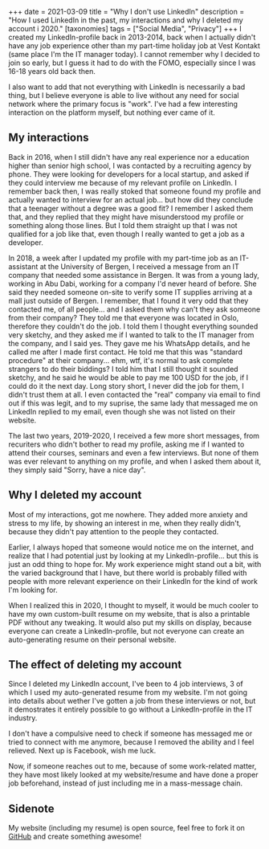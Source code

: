 +++
date = 2021-03-09
title = "Why I don't use LinkedIn"
description = "How I used LinkedIn in the past, my interactions and why I deleted my account i 2020."
[taxonomies]
tags = ["Social Media", "Privacy"]
+++
I created my LinkedIn-profile back in 2013-2014, back when I actually didn't have any job experience other than my part-time holiday job at Vest Kontakt (same place I'm the IT manager today). I cannot remember why I decided to join so early, but I guess it had to do with the FOMO, especially since I was 16-18 years old back then. 

I also want to add that not everything with LinkedIn is necessarily a bad thing, but I believe everyone is able to live without any need for social network where the primary focus is "work". I've had a few interesting interaction on the platform myself, but nothing ever came of it.

## My interactions
Back in 2016, when I still didn't have any real experience nor a education higher than senior high school, I was contacted by a recruiting agency by phone. They were looking for developers for a local startup, and asked if they could interview me because of my relevant profile on LinkedIn. I remember back then, I was really stoked that someone found my profile and actually wanted to interview for an actual job... but how did they conclude that a teenager without a degree was a good fit? I remember I asked them that, and they replied that they might have misunderstood my profile or something along those lines. But I told them straight up that I was not qualified for a job like that, even though I really wanted to get a job as a developer.

In 2018, a week after I updated my profile with my part-time job as an IT-assistant at the University of Bergen, I received a message from an IT company that needed some assistance in Bergen. It was from a young lady, working in Abu Dabi, working for a company I'd never heard of before. She said they needed someone on-site to verify some IT supplies arriving at a mall just outside of Bergen. I remember, that I found it very odd that they contacted me, of all people... and I asked them why
can't they ask someone from their company? They told me that everyone was located in Oslo, therefore they couldn't do the job. I told them I thought everything sounded very sketchy, and they asked me if I wanted to talk to the IT manager from the company, and I said yes. They gave me his WhatsApp details, and he called me after I made first contact. He told me that this was "standard procedure" at their company... ehm, wtf, it's normal to ask complete strangers to do their biddings? I told him that I still thought it sounded sketchy, and he said he would be able to pay me 100 USD for the job, if I could do it the next day. Long story short, I never did the job for them, I didn't trust them at all. I even contacted the "real" company via email to find out if this was legit, and to my suprise, the same lady that messaged me on LinkedIn replied to my email, even though she was not listed on their website.

The last two years, 2019-2020, I received a few more short messages, from recuriters who didn't bother to read my profile, asking me if I wanted to attend their courses, seminars and even a few interviews. But none of them was ever relevant to anything on my profile, and when I asked them about it, they simply said "Sorry, have a nice day".

## Why I deleted my account
Most of my interactions, got me nowhere. They added more anxiety and stress to my life, by showing an interest in me, when they really didn't, because they didn't pay attention to the people they contacted.

Earlier, I always hoped that someone would notice me on the internet, and realize that I had potential just by looking at my LinkedIn-profile... but this is just an odd thing to hope for. My work experience might stand out a bit, with the varied background that I have, but there world is probably filled with people with more relevant experience on their LinkedIn for the kind of work I'm looking for. 

When I realized this in 2020, I thought to myself, it would be much cooler to have my own custom-built resume on my website, that is also a printable PDF without any tweaking. It would also put my skills on display, because everyone can create a LinkedIn-profile, but not everyone can create an auto-generating resume on their personal website.

## The effect of deleting my account
Since I deleted my LinkedIn account, I've been to 4 job interviews, 3 of which I used my auto-generated resume from my website. I'm not going into details about wether I've gotten a job from these interviews or not, but it demostrates it entirely possible to go without a LinkedIn-profile in the IT industry.

I don't have a compulsive need to check if someone has messaged me or tried to connect with me anymore, because I removed the ability and I feel relieved. Next up is Facebook, wish me luck.

Now, if someone reaches out to me, because of some work-related matter, they have most likely looked at my website/resume and have done a proper job beforehand, instead of just including me in a mass-message chain.

## Sidenote
My website (including my resume) is open source, feel free to fork it on [GitHub](https://github.com/timharek/timharek.no) and create something awesome!
